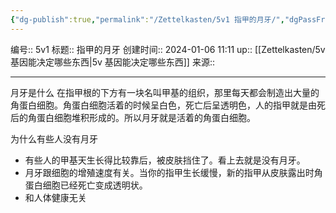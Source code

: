 ```yaml
---
{"dg-publish":true,"permalink":"/Zettelkasten/5v1 指甲的月牙/","dgPassFrontmatter":true}
---
```


编号:: 5v1
标题:: 指甲的月牙
创建时间:: 2024-01-06 11:11
up:: [[Zettelkasten/5v 基因能决定哪些东西\|5v 基因能决定哪些东西]]
来源:: 

---
月牙是什么
在指甲根的下方有一块名叫甲基的组织，那里每天都会制造出大量的角蛋白细胞。角蛋白细胞活着的时候呈白色，死亡后呈透明色，人的指甲就是由死后的角蛋白细胞堆积形成的。所以月牙就是活着的角蛋白细胞。

为什么有些人没有月牙
- 有些人的甲基天生长得比较靠后，被皮肤挡住了。看上去就是没有月牙。
- 月牙跟细胞的增殖速度有关。当你的指甲生长缓慢，新的指甲从皮肤露出时角蛋白细胞已经死亡变成透明状。
- 和人体健康无关
